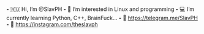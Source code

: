 **-** 🇷🇺 Hi, I’m @SlavPH
**-** 💜 I’m interested in Linux and programming 
**-** 💻 I’m currently learning Python, C++, BrainFuck...
**-** 📎 https://telegram.me/SlavPH
**-** 📎 https://instagram.com/theslavph
